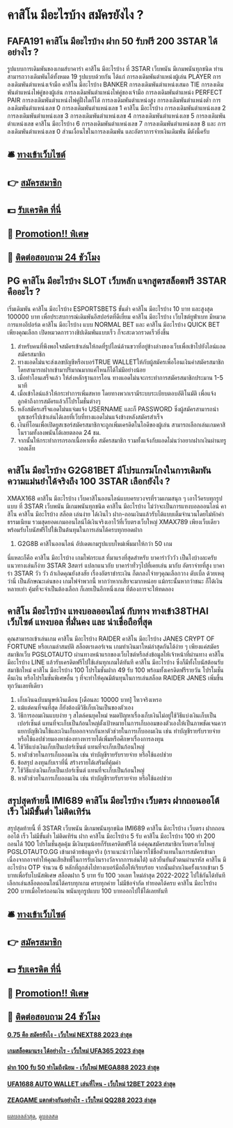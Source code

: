 # คาสิโน มีอะไรบ้าง สมัครยังไง ?
## FAFA191 คาสิโน มีอะไรบ้าง ฝาก 50 รับฟรี 200 3STAR ได้อย่างไร ?
รูปแบบการเดิมพันของเกมส์บาคาร่า คาสิโน มีอะไรบ้าง ที่ 3STAR เว็บพนัน มีเกมพนันทุกชนิด ท่านสามารถวางเดิมพันได้ทั้งหมด 19 รูปแบบด้วยกัน ได้แก่ การลงเดิมพันตำแหน่งผู้เล่น PLAYER การลงเดิมพันตำแหน่งเจ้ามือ คาสิโน มีอะไรบ้าง BANKER การลงเดิมพันตำแหน่งเสมอ TIE การลงเดิมพันตำแหน่งไพ่คู่ของผู้เล่น การลงเดิมพันตำแหน่งไพ่คู่ของเจ้ามือ การลงเดิมพันตำแหน่ง PERFECT PAIR การลงเดิมพันตำแหน่งไพ่คู่ฝั่งใดก็ได้ การลงเดิมพันตำแหน่งสูง การลงเดิมพันตำแหน่งต่ำ
การลงเดิมพันตำแหน่งเลข 0 การลงเดิมพันตำแหน่งเลข 1 คาสิโน มีอะไรบ้าง การลงเดิมพันตำแหน่งเลข 2 การลงเดิมพันตำแหน่งเลข 3 การลงเดิมพันตำแหน่งเลข 4 การลงเดิมพันตำแหน่งเลข 5 การลงเดิมพันตำแหน่งเลข คาสิโน มีอะไรบ้าง 6 การลงเดิมพันตำแหน่งเลข 7 การลงเดิมพันตำแหน่งเลข 8 และ การลงเดิมพันตำแหน่งเลข 0 ส่วนเงื่อนไขในการลงเดิมพัน และอัตราการจ่ายเงินเดิมพัน มีดังนี้ครับ

## 🛎 [ทางเข้าเว็บไซต์](https://bit.ly/3SdLNi2)
## 👉 [สมัครสมาชิก](https://bit.ly/3SdLNi2)
## 💵 [รับเครดิต ที่นี่](https://bit.ly/3dyRKHj)
## 👑 [Promotion!! พิเศษ](https://bit.ly/3dyRKHj)
## 📱 [ติดต่อสอบถาม 24 ชัวโมง](https://bit.ly/3dyRKHj)

## PG คาสิโน มีอะไรบ้าง SLOT เว็บหลัก แจกสูตรสล็อตฟรี 3STAR คืออะไร ?
เริ่มเดิมพัน คาสิโน มีอะไรบ้าง ESPORTSBETS ขั้นต่ำ คาสิโน มีอะไรบ้าง 10 บาท และสูงสุด 100000 บาท
เพื่อประสบการณ์เดิมพันอีสปอร์ตที่ดีเยี่ยม คาสิโน มีอะไรบ้าง เว็บไซต์ยูฟ่าเบท มีหมวดการแทงอีปอร์ต คาสิโน มีอะไรบ้าง แบบ NORMAL BET และ คาสิโน มีอะไรบ้าง QUICK BET เพียงคุณเลือก เปิดหมวดการวางชิปเดิมพันแบบเร็ว ก็จะสะดวกรวดเร็วยิ่งขึ้น
1. สำหรับคนที่พึงพอใจสมัครเข้าเล่นให้กดที่รูปไลน์ด้านขวาที่อยู่ข้างล่างของเว็บเพื่อเข้าไปยังไลน์แอด สมัครสมาชิก
2. ทางแอดไม่นจะส่งเลขบัญชีหรือเบอร์TRUE WALLETให้กับผู้สมัครเพื่อโอนเงินค่าสมัครสมาชิก โดยสามารถฝากเข้ามาปริมาณมากแค่ไหนก็ได้ไม่มีอย่างน้อย
3. เมื่อทำโอนเสร็จแล้ว ให้ส่งหลักฐานการโอน ทางแอดไม่นจะกระทำการสมัครสมาชิกประมาน 1-5 นาที
4. เมื่อเข้าไลน์แล้วให้กระทำการเพิ่มสหาย โดยทางพวกเรามีระบบระเบียบตอบอัติโนมัติ เพื่อแจ้งลูกค้าถึงการสมัครแล้วก็โปรโมชั่นต่างๆ
5. หลังสมัครเสร็จแอดไม่นแจ่มแจ้ง USERNAME และก็ PASSWORD ซึ่งผู้สมัครสามารถนำยูสเซอร์ไปเข้าเล่นได้เลยที่เว็บที่ทางแอดไม่นแจ้งข้างหลังสมัครสำเร็จ
6. เงินที่โอนเพื่อเปิดยูสเซอร์สมัครสมาชิกจะถูกเพิ่มเครดิตในไอดีของผู้เล่น สามารถเลือกเล่นเกมคาสิโนรวมทั้งลงพนันได้เลยตลอด 24 ชม.
7. จากนั้นให้กระทำการกรอกเนื้อหาเพื่อ สมัครสมาชิก รวมทั้งแจ้งกับแอดไม่นว่าอยากฝากเงินผ่านทรูวอลเล็ท

## คาสิโน มีอะไรบ้าง G2G81BET มีโปรแกรมโกงในการเดิมพัน ความแม่นยำได้จริงถึง 100 3STAR เลือกยังไง ?
XMAX168 คาสิโน มีอะไรบ้าง เว็บคาสิโนออนไลน์แบบครบวงจรที่รวมเกมสนุก ๆ เอาไว้ครบทุกรูปแบบ ที่ 3STAR เว็บพนัน มีเกมพนันทุกชนิด คาสิโน มีอะไรบ้าง ไม่ว่าจะเป็นการแทงบอลออนไลน์ คาสิโน คาสิโน มีอะไรบ้าง สล็อต เล่นง่าย ได้เงินไว ฝาก-ถอนเงินแล้วรับได้แบบเต็มจำนวนโดยไม่หักค่าธรรมเนียม รวมสุดยอดเกมออนไลน์ได้เงินจริงเอาไว้ที่เว็บตรงเว็บใหญ่ XMAX789 เพียงเว็บเดียว พร้อมรับโบนัสฟรีไปใช้เป็นต้นทุนในการเล่นได้ครบทุกยอดฝาก
1. G2G8B คาสิโนออนไลน์ อัปเดตเกมรูปแบบใหม่เพิ่มมาให้กว่า 50 เกม

นี่แหละก็คือ คาสิโน มีอะไรบ้าง เกมไพ่กระแส ที่มาแรงที่สุดสำหรับ บาคาร่าวัววัว เป็นไงบ้างละครับ แนวทางเล่นก็ง่าย 3STAR 3สตาร์ แปลกแนวกับ บาคาร่าทั่วๆไปที่เคยเล่น มากับ อัตราจ่ายที่สูง บาคาร่า 3STAR วัว วัว ถ้าเกิดคุณยังสงสัย เรื่องอัตราชำระเงิน ก็ตกลงใจ่ายๆคุณเลือกวาง ดับเบิ้ล ด้วยเหตุว่านี่ เป็นลักษณะเด่นของ เกมไพ่จำพวกนี้ หากว่าหากเสียจะมากหน่อย แม้กระนั้นหากว่าชนะ ก็ได้เงินหลายเท่า คุ้มที่จะจำเป็นต้องเลือก ก็เลยเป็นอีกหนึ่งเกม ที่ต้องการจะให้ทดลอง

## คาสิโน มีอะไรบ้าง แทงบอลออนไลน์ กับทาง ทางเข้า38THAI เว็บไซต์ แทงบอล ที่มั่นคง และ น่าเชื่อถือที่สุด
คุณสามารถเข้าเล่นเกม คาสิโน มีอะไรบ้าง RAIDER คาสิโน มีอะไรบ้าง JANES CRYPT OF FORTUNE หรือเกมล่าสมบัติ สล็อตเรเดอร์เจน เกมทำเงินมาใหม่ล่าสุดกันได้ง่าย ๆ เพียงแค่สมัครสมาชิกเว็บ PGSLOTAUTO ผ่านทางหน้าแรกของเว็บไซต์หรือส่งข้อมูลให้เจ้าหน้าที่ผ่านทาง คาสิโน มีอะไรบ้าง LINE แล้วรับเครดิตฟรีไปใช้เล่นทุกเกมได้ทันที คาสิโน มีอะไรบ้าง ซึ่งก็มีทั้งโบนัสต้อนรับสมาชิกใหม่ คาสิโน มีอะไรบ้าง 100 โปรโมชั่นฝาก 49 รับ 100 พร้อมทั้งเครดิตฟรีรายวัน โปรโมชั่นคืนเงิน หรือโปรโมชั่นพิเศษอื่น ๆ ที่จะทำให้คุณมีต้นทุนในการเล่นสล็อต RAIDER JANES เพิ่มขึ้นทุกวันเลยทีเดียว
1. เก็บเงินฉบับมนุษย์เงินเดือน [เดือนละ 10000 บาท] ไหวจริงเหรอ
2. แม้แต่คนที่จนที่สุด ก็ยังต้องมีวิธีเก็บเงินเป็นของตัวเอง
3. วิธีการออมเงินแบบง่าย ๆ สไตล์คนยุคใหม่ หมดปัญหาเรื่องเก็บเงินไม่อยู่ใช้วิธีแบ่งเงินเก็บเป็นเปอร์เซ็นต์ แทนที่จะเก็บเป็นก้อนใหญ่ตั้งเป้าหมายในการเก็บออมของตัวเองให้เป็นภาพชัดเจนควรแยกบัญชีเงินใช้และเงินเก็บออกจากกันหาตัวช่วยในการเก็บออมเงิน เช่น ทำบัญชีรายรับรายจ่าย หรือใช้แอปช่วยมองหาช่องทางหารายได้เพิ่มหรือศึกษาเรื่องการลงทุน
4. ใช้วิธีแบ่งเงินเก็บเป็นเปอร์เซ็นต์ แทนที่จะเก็บเป็นก้อนใหญ่
5. หาตัวช่วยในการเก็บออมเงิน เช่น ทำบัญชีรายรับรายจ่าย หรือใช้แอปช่วย
6. ข้อสรุป ลงทุนกับเราที่นี่ สร้างรายได้เสริมที่คุ้มค่า
7. ใช้วิธีแบ่งเงินเก็บเป็นเปอร์เซ็นต์ แทนที่จะเก็บเป็นก้อนใหญ่
8. หาตัวช่วยในการเก็บออมเงิน เช่น ทำบัญชีรายรับรายจ่าย หรือใช้แอปช่วย

## สรุปสุดท้ายนี้ IMI689 คาสิโน มีอะไรบ้าง เว็บตรง ฝากถอนออโต้ เร็ว ไม่มีขั้นต่ำ ไม่ติดเทิร์น
สรุปสุดท้ายนี้ ที่ 3STAR เว็บพนัน มีเกมพนันทุกชนิด IMI689 คาสิโน มีอะไรบ้าง เว็บตรง ฝากถอนออโต้ เร็ว ไม่มีขั้นต่ำ ไม่ติดเทิร์น ฝาก คาสิโน มีอะไรบ้าง 5 รับ คาสิโน มีอะไรบ้าง 100 ทํา 200 ถอนได้ 100 โปรโมชั่นสุดคุ้ม มีเงินทุนน้อยก็รับเครดิตฟรีได้ แค่คุณสมัครสมาชิกเว็บตรงเว็บใหญ่ PGSLOTAUTO.GG เข้ามาด้วยข้อมูลจริง (เราแนะนำว่าไม่ควรใช้ชื่อตัวแทนในการสมัครเข้ามา เนื่องจากอาจทำให้คุณเสียสิทธิ์ในการรับเงินรางวัลจากการเล่นได้) แล้วยืนยันตัวตนผ่านรหัส คาสิโน มีอะไรบ้าง OTP จำนวน 6 หลักที่ถูกส่งไปทางเบอร์มือถือให้เรียบร้อย จากนั้นฝากเงินครั้งแรกเข้ามา 5 บาทเพื่อรับโบนัสพิเศษ สล็อตฝาก 5 บาท รับ 100 วอเลท ใหม่ล่าสุด 2022-2022 ไปใช้กันได้ทันที เลือกเล่นสล็อตออนไลน์ได้ครบทุกเกม ครบทุกค่าย ไม่มีข้อจำกัด ทำยอดได้ครบ คาสิโน มีอะไรบ้าง 200 บาทเมื่อไหร่ถอนเงิน พนันทุกรูปแบบ 100 บาทออกไปใช้ได้เลยทันที

## 🛎 [ทางเข้าเว็บไซต์](https://bit.ly/3SdLNi2)
## 👉 [สมัครสมาชิก](https://bit.ly/3SdLNi2)
## 💵 [รับเครดิต ที่นี่](https://bit.ly/3dyRKHj)
## 👑 [Promotion!! พิเศษ](https://bit.ly/3dyRKHj)
## 📱 [ติดต่อสอบถาม 24 ชัวโมง](https://bit.ly/3dyRKHj)

#### [0.75 คือ สมัครยังไง - เว็บใหม่ NEXT88 2023 ล่าสุด](https://atom.io/themes/0.75%20คือ%20สมัครยังไง%20-%20เว็บใหม่%20next88%202023%20ล่าสุด)
#### [เกมสล็อตมาแรง ได้อย่างไร - เว็บใหม่ UFA365 2023 ล่าสุด](https://atom.io/themes/เกมสล็อตมาแรง%20ได้อย่างไร%20-%20เว็บใหม่%20ufa365%202023%20ล่าสุด)
#### [ฝาก 100 รับ 50 ทำไมถึงนิยม - เว็บใหม่ MEGA888 2023 ล่าสุด](https://atom.io/themes/ฝาก%20100%20รับ%2050%20ทำไมถึงนิยม%20-%20เว็บใหม่%20mega888%202023%20ล่าสุด)
#### [UFA1688 AUTO WALLET เล่นที่ไหน - เว็บใหม่ 12BET 2023 ล่าสุด](https://atom.io/themes/ufa1688%20auto%20wallet%20เล่นที่ไหน%20-%20เว็บใหม่%2012bet%202023%20ล่าสุด)
#### [ZEAGAME แตกต่างกันอย่างไร - เว็บใหม่ QQ288 2023 ล่าสุด](https://atom.io/themes/zeagame%20แตกต่างกันอย่างไร%20-%20เว็บใหม่%20qq288%202023%20ล่าสุด)

[ผลบอลล่าสุด](https://siamsport.tv "ผลบอลล่าสุด"), [ดูบอลสด](https://siamsport.tv/ดูบอลสด "ดูบอลสด")